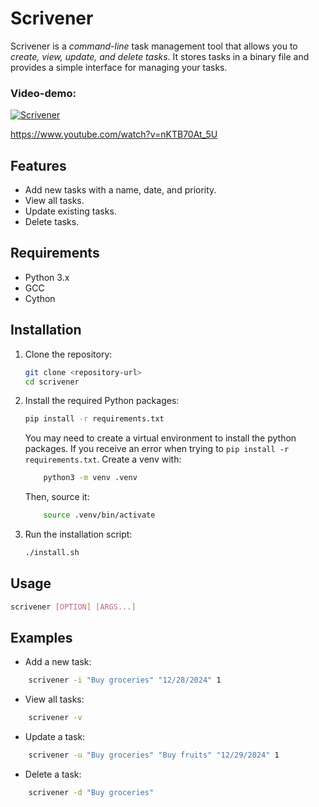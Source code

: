 # Scrivener

Scrivener is a *command-line* task management tool that allows you to *create, view, update, and delete tasks*. It stores tasks in a binary file and provides a simple interface for managing your tasks.

### Video-demo:

[![Scrivener](https://img.youtube.com/vi/nKTB70At_5U/0.jpg)](https://www.youtube.com/watch?v=nKTB70At_5U)

https://www.youtube.com/watch?v=nKTB70At_5U

## Features

- Add new tasks with a name, date, and priority.
- View all tasks.
- Update existing tasks.
- Delete tasks.

## Requirements

- Python 3.x
- GCC
- Cython

## Installation

1. Clone the repository:
    ```sh
    git clone <repository-url>
    cd scrivener
    ```

2. Install the required Python packages:
    ```sh
    pip install -r requirements.txt
    ```

    You may need to create a virtual environment to install
    the python packages. If you receive an error when trying
    to `pip install -r requirements.txt`. Create a venv with:

    ```sh
        python3 -m venv .venv
    ```

    Then, source it:

    ```sh
        source .venv/bin/activate
    ```

3. Run the installation script:
    ```sh
    ./install.sh
    ```

## Usage

```sh
scrivener [OPTION] [ARGS...]

```

## Examples

- Add a new task:

```sh
    scrivener -i "Buy groceries" "12/28/2024" 1
```

- View all tasks:

```sh
    scrivener -v
```

- Update a task:

```sh
    scrivener -u "Buy groceries" "Buy fruits" "12/29/2024" 1
```

- Delete a task:

```sh
    scrivener -d "Buy groceries"
```
